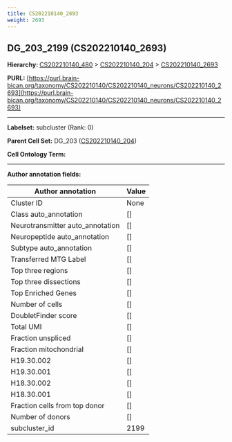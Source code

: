 ```yaml
---
title: CS202210140_2693
weight: 2693
---
```

## DG_203_2199 (CS202210140_2693)
<b>Hierarchy: </b>
[CS202210140_480](../CS202210140_480) >
[CS202210140_204](../CS202210140_204) >
[CS202210140_2693](../CS202210140_2693)

**PURL:** [https://purl.brain-bican.org/taxonomy/CS202210140/CS202210140_neurons/CS202210140_2693](https://purl.brain-bican.org/taxonomy/CS202210140/CS202210140_neurons/CS202210140_2693)

---


**Labelset:** subcluster (Rank: 0)

**Parent Cell Set:** DG_203 ([CS202210140_204](../CS202210140_204))



**Cell Ontology Term:** 

[MARKER GENES.]: #


---

[TRANSFERRED ANNOTATIONS.]: #


[AUTHOR ANNOTATION FIELDS.]: #


**Author annotation fields:**

| Author annotation | Value |
|-------------------|-------|
|Cluster ID|None|
|Class auto_annotation|[]|
|Neurotransmitter auto_annotation|[]|
|Neuropeptide auto_annotation|[]|
|Subtype auto_annotation|[]|
|Transferred MTG Label|[]|
|Top three regions|[]|
|Top three dissections|[]|
|Top Enriched Genes|[]|
|Number of cells|[]|
|DoubletFinder score|[]|
|Total UMI|[]|
|Fraction unspliced|[]|
|Fraction mitochondrial|[]|
|H19.30.002|[]|
|H19.30.001|[]|
|H18.30.002|[]|
|H18.30.001|[]|
|Fraction cells from top donor|[]|
|Number of donors|[]|
|subcluster_id|2199|
